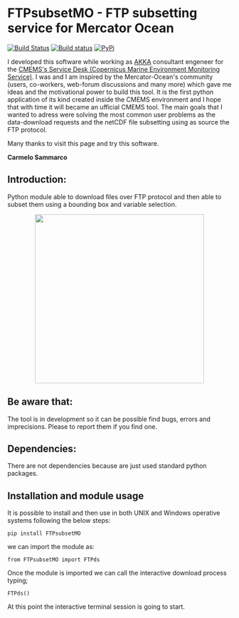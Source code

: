 # FTPsubsetMO - FTP subsetting service for Mercator Ocean

[![Build Status](https://travis-ci.com/carmelosammarco/FTPsubsetMO.png)](https://travis-ci.com/carmelosammarco/FTPsubsetMO) [![Build status](https://ci.appveyor.com/api/projects/status/y4glc7d7ccjb8diq?svg=true)](https://ci.appveyor.com/project/carmelosammarco/FTPsubsetMO) [![PyPi](https://img.shields.io/badge/PyPi-Project-yellow.svg)](https://pypi.org/project/FTPsubsetMO/) 

I developed this software while working as [AKKA](https://www.akka-technologies.com) consultant engeneer for the [CMEMS's Service Desk (Copernicus Marine Environment Monitoring Service)](http://marine.copernicus.eu). I was and I am inspired by the Mercator-Ocean's community (users, co-workers, web-forum discussions and many more) which gave me ideas and the motivational power to build this tool. It is the first python application of its kind created inside the CMEMS environment and I hope that with time it will became an ufficial CMEMS tool. The main goals that I wanted to adress were solving the most common user problems as the data-download requests and the netCDF file subsetting using as source the FTP protocol.

Many thanks to visit this page and try this software.

**Carmelo Sammarco**

## Introduction:

Python module able to download files over FTP protocol and then able to subset them using a bounding box and variable selection.

<p align="center">
  <img width="" height="380" src="DATA/FILE">
</p>

## Be aware that:

The tool is in development so it can be possible find bugs, errors and imprecisions. Please to report them if you find one.

## Dependencies:

There are not dependencies because are just used standard python packages.

## Installation and module usage

It is possible to install and then use in both UNIX and Windows operative systems following the below steps:

```
pip install FTPsubsetMO
```
we can import the module as:

```
from FTPsubsetMO import FTPds
```
Once the module is imported we can call the interactive download process typing;

```
FTPds()
```

At this point the interactive terminal session is going to start. 

